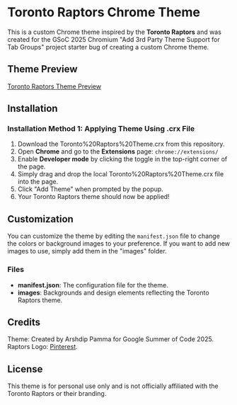 # Toronto Raptors Chrome Theme

This is a custom Chrome theme inspired by the **Toronto Raptors** and was created for the GSoC 2025 Chromium "Add 3rd Party Theme Support for Tab Groups" project starter bug of creating a custom Chrome theme.

## Theme Preview

[Toronto Raptors Theme Preview](Toronto%20Raptors%20Theme%20Preview.png)

## Installation

### Installation Method 1: Applying Theme Using .crx File

1. Download the Toronto%20Raptors%20Theme.crx from this repository.
2. Open **Chrome** and go to the **Extensions** page: `chrome://extensions/`
3. Enable **Developer mode** by clicking the toggle in the top-right corner of the page.
4. Simply drag and drop the local Toronto%20Raptors%20Theme.crx file into the page.
5. Click "Add Theme" when prompted by the popup.
6. Your Toronto Raptors theme should now be applied!

## Customization

You can customize the theme by editing the `manifest.json` file to change the colors or background images to your preference. If you want to add new images to use, simply add them in the "images" folder.

### Files

- **manifest.json**: The configuration file for the theme.
- **images**: Backgrounds and design elements reflecting the Toronto Raptors theme.

## Credits

Theme: Created by Arshdip Pamma for Google Summer of Code 2025.
Raptors Logo: [Pinterest](https://es.pinterest.com/pin/458030224577571245/).

## License

This theme is for personal use only and is not officially affiliated with the Toronto Raptors or their branding.
